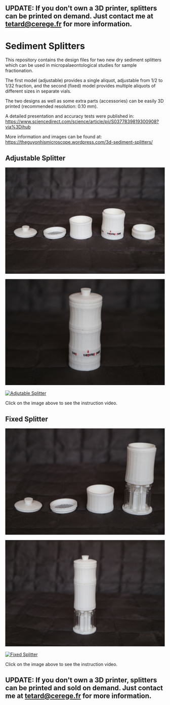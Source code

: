 ## UPDATE: If you don't own a 3D printer, splitters can be printed on demand. Just contact me at tetard@cerege.fr for more information.


# Sediment Splitters

This repository contains the design files for two new dry sediment splitters which can be used in micropalaeontological studies for sample fractionation.

The first model (adjustable) provides a single aliquot, adjustable from 1/2 to 1/32 fraction, and the second (fixed) model provides multiple aliquots of different sizes in separate vials.

The two designs as well as some extra parts (accessories) can be easily 3D printed (recommended resolution: 0.10 mm).

A detailed presentation and accuracy tests were published in: https://www.sciencedirect.com/science/article/pii/S0377839819300908?via%3Dihub

More information and images can be found at: https://theguyonhismicroscope.wordpress.com/3d-sediment-splitters/

## Adjustable Splitter

![AdjustableSplitterParts](adjustable_parts.jpg "Adjustable Splitter Parts")

![AdjustableSplitterWhole](adjustable_whole.jpg "Adjustable Splitter Whole")

[![Adjutable Splitter](https://i.imgur.com/HpgqUH7.png)](https://youtu.be/wMSDQfF5-Y8 "Adjustable Splitter")

Click on the image above to see the instruction video.

## Fixed Splitter

![FixedSplitterParts](fixed_parts.jpg "Fixed Splitter Parts")

![FixedSplitterWhole](fixed_whole.jpg "Fixed Splitter Whole")

[![Fixed Splitter](https://i.imgur.com/77N3Q1R.png)](https://youtu.be/7vonAb4hXPM "Fixed Splitter")

Click on the image above to see the instruction video.


## UPDATE: If you don't own a 3D printer, splitters can be printed and sold on demand. Just contact me at tetard@cerege.fr for more information.
